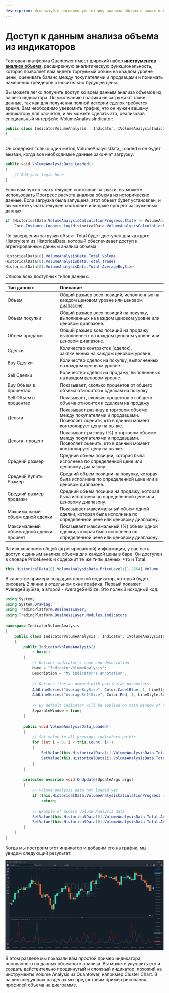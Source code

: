 ```yaml
---
description: Используйте расширенную технику анализа объема в ваших индикаторах
---
```


# Доступ к данным анализа объема из индикаторов

Торговая платформа Quantower имеет широкий набор[ **инструментов анализа объема**](https://www.quantower.com/volumeanalysistools), расширенную аналитическую функциональность, которая позволяет вам видеть торгуемый объем на каждом уровне цены, оценивать баланс между покупателями и продавцами и понимать намерения трейдеров относительно будущей цены.

Вы можете легко получить доступ ко всем данным анализа объемов из вашего индикатора. По умолчанию графики не загружают такие данные, так как для получения полной истории сделок требуется время. Вам необходимо уведомить график, что он нужен вашему индикатору для расчетов, и вы можете сделать это, реализовав специальный интерфейс IVolumeAnalysisIndicator:

```csharp
public class IndicatorVolumeAnalysis : Indicator, IVolumeAnalysisIndicator
{       
    ...
```

Он содержит только один метод VolumeAnalysisData\_Loaded и он будет вызван, когда все необходимые данные закончат загрузку:

```csharp
public void VolumeAnalysisData_Loaded()
{
    // Add your logic here
}
```

Если вам нужно знать текущее состояние загрузки, вы можете использовать Прогресс расчета анализа объема из исторических данные. Если загрузка была запущена, этот объект будет установлен, и вы можете узнать текущее состояние или даже процент загруженных данных:

```csharp
if (HistoricalData.VolumeAnalysisCalculationProgress.State != VolumeAnalysisCalculationState.Finished
    Core.Instance.Loggers.Log(HistoricalData.VolumeAnalysisCalculationProgress.ProgressPercent.ToString());
```

По завершении загрузки объект Total будет доступен для каждого HistoryItem из HistoricalData, который обеспечивает доступ к агрегированным данным анализа объема:

```csharp
HistoricalData[0].VolumeAnalysisData.Total.Volume
HistoricalData[0].VolumeAnalysisData.Total.Trades
HistoricalData[0].VolumeAnalysisData.Total.AverageBuySize
```

Список всех доступных типов данных:

| Тип данных | Описание |
| :--- | :--- |
| Объем | Общий размер всех позиций, исполненных на каждом ценовом уровне или ценовом диапазоне. |
| Объем покупки | Общий размер всех позиций на покупку, выполненных на каждом ценовом уровне или ценовом диапазоне. |
| Объем продажи | Общий размер всех позиций на продажу, выполненных на каждом ценовом уровне или ценовом диапазоне. |
| Сделки | Количество контрактов \(сделок\), заключенных на каждом ценовом уровне. |
| Buy Сделки | Количество сделок на покупку, выполненных на каждом ценовом уровне. |
| Sell Сделки | Количество сделок на продажу, выполненных на каждом ценовом уровне. |
| Buy Объем в процентах | Показывает, сколько процентов от общего объема относится к сделкам на покупку |
| Sell Объем в процентах | Показывает, сколько процентов от общего объема относится к сделкам на продажу |
| Дельта | Показывает разницу в торговом объеме между покупателями и продавцами. Позволяет оценить, кто в данный момент контролирует цену на рынке. |
| Дельта-процент | Показывает разницу \(%\) в торговом объеме между покупателями и продавцами. Позволяет оценить, кто в данный момент контролирует цену на рынке. |
| Средний размер | Средний объем позиции, которая была исполнена по определенной цене или ценовому диапазону. |
| Средний Купить Размер | Средний объем позиции на покупку, которая была исполнена по определенной цене или в ценовом диапазоне. |
| Средний размер продажи | Средний объем позиции на продажу, которая была исполнена по определенной цене или ценовому диапазону. |
| Максимальный объем одной сделки | Показывает максимальный объем одной сделки, которая была исполнена по определенной цене или ценовому диапазону. |
| Максимальный объем одной сделки процент   | Показывает максимальный \(%\) объем одной сделки, которая была исполнена по определенной цене или ценовому диапазону. |

За исключением общей \(агрегированной\) информации, у вас есть доступ к данным анализа объема для каждой цены в баре. Он доступен в словаре PriceLevels и содержит те же типы данных, что и Total:

```csharp
this.HistoricalData[0].VolumeAnalysisData.PriceLevels[1.2564].Volume
```

В качестве примера создадим простой индикатор, который будет рисовать 2 линии в отдельном окне графика. Первый покажет AverageBuySize, а второй - AverageSellSize. Это полный исходный код:

```csharp
using System;
using System.Drawing;
using TradingPlatform.BusinessLayer;
using TradingPlatform.BusinessLayer.Modules.Indicators;

namespace IndicatorVolumeAnalysis
{   
    public class IndicatorVolumeAnalysis : Indicator, IVolumeAnalysisIndicator
    {
        public IndicatorVolumeAnalysis()
            : base()
        {
            // Defines indicator's name and description.
            Name = "IndicatorVolumeAnalysis";
            Description = "My indicator's annotation";

            // Defines line on demand with particular parameters.
            AddLineSeries("AverageBuySize", Color.CadetBlue, 1, LineStyle.Solid);
            AddLineSeries("AverageSellSize", Color.Red, 1, LineStyle.Solid);

            // By default indicator will be applied on main window of the chart
            SeparateWindow = true;
        }

        public void VolumeAnalysisData_Loaded()
        {
            // Set value to all previous indicators points
            for (int i = 0; i < this.Count; i++)
            {
                SetValue(this.HistoricalData[i].VolumeAnalysisData.Total.AverageBuySize, 0, i);
                SetValue(this.HistoricalData[i].VolumeAnalysisData.Total.AverageSellSize, 1, i);
            }
        }

        protected override void OnUpdate(UpdateArgs args)
        {            
            // Volume analysis data not loaded yet
            if (this.HistoricalData.VolumeAnalysisCalculationProgress == null || this.HistoricalData.VolumeAnalysisCalculationProgress.State != VolumeAnalysisCalculationState.Finished)
                return;

            // Example of access Volume Analysis data
            SetValue(this.HistoricalData[0].VolumeAnalysisData.Total.AverageBuySize, 0);
            SetValue(this.HistoricalData[0].VolumeAnalysisData.Total.AverageSellSize, 1);            
        }               
    }
}
```

Когда мы построим этот индикатор и добавим его на график, мы увидим следующий результат:

![&#x41B;&#x438;&#x43D;&#x438;&#x438; &#x438;&#x43D;&#x434;&#x438;&#x43A;&#x430;&#x442;&#x43E;&#x440;&#x430; &#x43F;&#x43E;&#x43A;&#x430;&#x437;&#x44B;&#x432;&#x430;&#x44E;&#x442; &#x441;&#x440;&#x435;&#x434;&#x43D;&#x438;&#x439; &#x440;&#x430;&#x437;&#x43C;&#x435;&#x440; &#x43F;&#x43E;&#x43A;&#x443;&#x43F;&#x43A;&#x438; &#x438; &#x441;&#x440;&#x435;&#x434;&#x43D;&#x438;&#x439; &#x440;&#x430;&#x437;&#x43C;&#x435;&#x440; &#x43F;&#x440;&#x43E;&#x434;&#x430;&#x436;&#x438;.](../.gitbook/assets/volumeanalysisindicator.png)

В этом разделе мы показали вам простой пример индикатора, основанного на данных объемного анализа. Вы можете улучшить его и создать действительно продвинутый и сложный индикатор, похожий на инструменты Volume Analysis из Quantower, например Cluster Chart. В наших следующих разделах мы предоставим пример рисования профилей объема на диаграмме.


